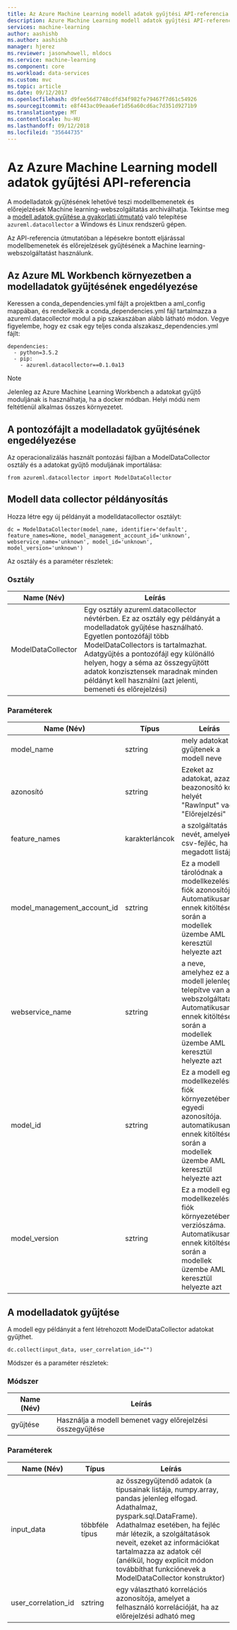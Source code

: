 ```yaml
---
title: Az Azure Machine Learning modell adatok gyűjtési API-referencia |} A Microsoft Docs
description: Azure Machine Learning modell adatok gyűjtési API-referencia
services: machine-learning
author: aashishb
ms.author: aashishb
manager: hjerez
ms.reviewer: jasonwhowell, mldocs
ms.service: machine-learning
ms.component: core
ms.workload: data-services
ms.custom: mvc
ms.topic: article
ms.date: 09/12/2017
ms.openlocfilehash: d9fee56d7748cdfd34f982fe79467f7d61c54926
ms.sourcegitcommit: e8f443ac09eaa6ef1d56a60cd6ac7d351d9271b9
ms.translationtype: MT
ms.contentlocale: hu-HU
ms.lasthandoff: 09/12/2018
ms.locfileid: "35644735"
---
```

# <a name="azure-machine-learning-model-data-collection-api-reference"></a>Az Azure Machine Learning modell adatok gyűjtési API-referencia

A modelladatok gyűjtésének lehetővé teszi modellbemenetek és előrejelzések Machine learning-webszolgáltatás archiválhatja. Tekintse meg a [modell adatok gyűjtése a gyakorlati útmutató](how-to-use-model-data-collection.md) való telepítése `azureml.datacollector` a Windows és Linux rendszerű gépen.

Az API-referencia útmutatóban a lépésekre bontott eljárással modellbemenetek és előrejelzések gyűjtésének a Machine learning-webszolgáltatást használunk.

## <a name="enable-model-data-collection-in-azure-ml-workbench-environment"></a>Az Azure ML Workbench környezetben a modelladatok gyűjtésének engedélyezése

 Keressen a conda\_dependencies.yml fájlt a projektben a aml_config mappában, és rendelkezik a conda\_dependencies.yml fájl tartalmazza a azureml.datacollector modul a pip szakaszában alább látható módon. Vegye figyelembe, hogy ez csak egy teljes conda alszakasz\_dependencies.yml fájlt:

    dependencies:
      - python=3.5.2
      - pip:
        - azureml.datacollector==0.1.0a13

>[!NOTE] 
>Jelenleg az Azure Machine Learning Workbench a adatokat gyűjtő moduljának is használhatja, ha a docker módban. Helyi módú nem feltétlenül alkalmas összes környezetet.




## <a name="enable-model-data-collection-in-the-scoring-file"></a>A pontozófájlt a modelladatok gyűjtésének engedélyezése

Az operacionalizálás használt pontozási fájlban a ModelDataCollector osztály és a adatokat gyűjtő moduljának importálása:

    from azureml.datacollector import ModelDataCollector


## <a name="model-data-collector-instantiation"></a>Modell data collector példányosítás
Hozza létre egy új példányát a modelldatacollector osztályt:

    dc = ModelDataCollector(model_name, identifier='default', feature_names=None, model_management_account_id='unknown', webservice_name='unknown', model_id='unknown', model_version='unknown')

Az osztály és a paraméter részletek:

### <a name="class"></a>Osztály
| Name (Név) | Leírás |
|--------------------|--------------------|
| ModelDataCollector | Egy osztály azureml.datacollector névtérben. Ez az osztály egy példányát a modelladatok gyűjtése használható. Egyetlen pontozófájl több ModelDataCollectors is tartalmazhat. Adatgyűjtés a pontozófájl egy különálló helyen, hogy a séma az összegyűjtött adatok konzisztensek maradnak minden példányt kell használni (azt jelenti, bemeneti és előrejelzési)|


### <a name="parameters"></a>Paraméterek

| Name (Név) | Típus | Leírás |
|-------------|------------|-------------------------|
| model_name | sztring | mely adatokat gyűjtenek a modell neve |
| azonosító | sztring | Ezeket az adatokat, azaz beazonosító kód helyét "RawInput" vagy "Előrejelzési" |
| feature_names | karakterláncok | a szolgáltatás nevét, amelyek a csv-fejléc, ha a megadott listája |
| model_management_account_id | sztring | Ez a modell tárolódnak a modellkezelési fiók azonosítója. Automatikusan ennek kitöltése során a modellek üzembe AML keresztül helyezte azt |
| webservice_name | sztring | a neve, amelyhez ez a modell jelenleg telepítve van a webszolgáltatás. Automatikusan ennek kitöltése során a modellek üzembe AML keresztül helyezte azt |
| model_id | sztring | Ez a modell egy modellkezelési fiók környezetében egyedi azonosítója. automatikusan ennek kitöltése során a modellek üzembe AML keresztül helyezte azt |
| model_version | sztring | Ez a modell egy modellkezelési fiók környezetében verziószáma. Automatikusan ennek kitöltése során a modellek üzembe AML keresztül helyezte azt |



 

## <a name="collecting-the-model-data"></a>A modelladatok gyűjtése

A modell egy példányát a fent létrehozott ModelDataCollector adatokat gyűjthet.

    dc.collect(input_data, user_correlation_id="")

Módszer és a paraméter részletek:

### <a name="method"></a>Módszer
| Name (Név) | Leírás |
|--------------------|--------------------|
| gyűjtése | Használja a modell bemenet vagy előrejelzési összegyűjtése|


### <a name="parameters"></a>Paraméterek

| Name (Név) | Típus | Leírás |
|-------------|------------|-------------------------|
| input_data | többféle típus | az összegyűjtendő adatok (a típusainak listája, numpy.array, pandas jelenleg elfogad. Adathalmaz, pyspark.sql.DataFrame). Adathalmaz esetében, ha fejléc már létezik, a szolgáltatások neveit, ezeket az információkat tartalmazza az adatok cél (anélkül, hogy explicit módon továbbíthat funkciónevek a ModelDataCollector konstruktor) |
| user_correlation_id | sztring | egy választható korrelációs azonosítója, amelyet a felhasználó korrelációját, ha az előrejelzési adható meg |

